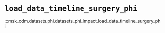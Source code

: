 # `load_data_timeline_surgery_phi`

:::msk_cdm.datasets.phi.datasets_phi_impact.load_data_timeline_surgery_phi
